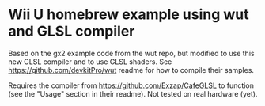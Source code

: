 # Wii U homebrew example using wut and GLSL compiler

Based on the gx2 example code from the wut repo, but modified to use this new GLSL compiler and to use GLSL shaders. See https://github.com/devkitPro/wut readme for how to compile their samples.

Requires the compiler from https://github.com/Exzap/CafeGLSL to function (see the "Usage" section in their readme). Not tested on real hardware (yet).